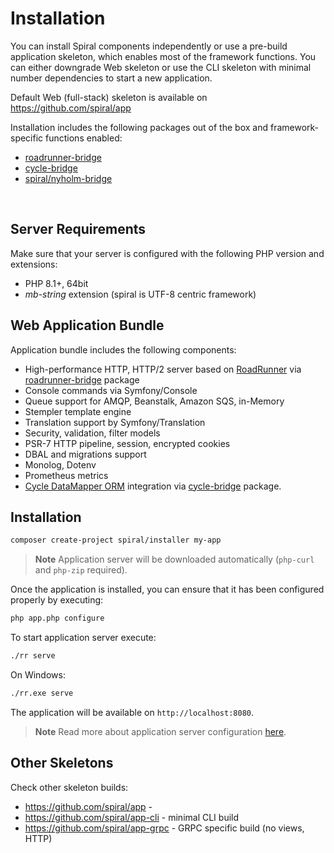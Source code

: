 # Installation

You can install Spiral components independently or use a pre-build application skeleton, which enables most of the
framework functions. You can either downgrade Web skeleton or use the CLI skeleton with minimal number dependencies to
start a new application.

Default Web (full-stack) skeleton is available on https://github.com/spiral/app

Installation includes the following packages out of the box and framework-specific functions enabled:
- [roadrunner-bridge](https://github.com/spiral/roadrunner-bridge)
- [cycle-bridge](https://github.com/spiral/cylce-bridge)
- [spiral/nyholm-bridge](https://github.com/spiral/nyholm-bridge)

<br/>

Server Requirements
--------
Make sure that your server is configured with the following PHP version and extensions:

* PHP 8.1+, 64bit
* *mb-string* extension (spiral is UTF-8 centric framework)

Web Application Bundle
--------
Application bundle includes the following components:

* High-performance HTTP, HTTP/2 server based on [RoadRunner](https://roadrunner.dev)
  via [roadrunner-bridge](https://github.com/spiral/roadrunner-bridge) package
* Console commands via Symfony/Console
* Queue support for AMQP, Beanstalk, Amazon SQS, in-Memory
* Stempler template engine
* Translation support by Symfony/Translation
* Security, validation, filter models
* PSR-7 HTTP pipeline, session, encrypted cookies
* DBAL and migrations support
* Monolog, Dotenv
* Prometheus metrics
* [Cycle DataMapper ORM](https://github.com/cycle) integration
  via [cycle-bridge](https://github.com/spiral/cycle-bridge) package.

Installation
--------

```bash
composer create-project spiral/installer my-app
```

> **Note**
> Application server will be downloaded automatically (`php-curl` and `php-zip` required).

Once the application is installed, you can ensure that it has been configured properly by executing:

```bash
php app.php configure
```

To start application server execute:

```bash
./rr serve
```

On Windows:

```bash
./rr.exe serve
```

The application will be available on `http://localhost:8080`.

> **Note**
> Read more about application server configuration [here](https://roadrunner.dev/docs).

## Other Skeletons

Check other skeleton builds:

- https://github.com/spiral/app - 
- https://github.com/spiral/app-cli - minimal CLI build
- https://github.com/spiral/app-grpc - GRPC specific build (no views, HTTP)
